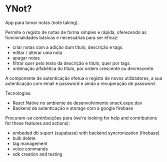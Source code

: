 # YNot?

App para tomar notas (note taking).

Permite o registo de notas de forma simples e rápida, oferecendo as funcionalidades básicas e necessárias para ser eficaz:

- criar notas com a adição dum título, descrição e tags.
- editar / alterar uma nota
- apagar notas
- filtrar quer pelo texto da descrição e título, quer por tags.
- ordenação alfabética do título, por ordem crescente ou decrescente.

A componente de autenticação efetua o registo de novos utilizadores, a sua autenticação com email e password e ainda a recuperação de password.

Tecnologias:

- React Native no ambiente de desenvolvimento snack.expo.dev
- Backend de autenticação e storage com a google firebase
  
Procuram-se contribuições para (we're looking for help and contributions for these features and actions):

- embeded db suport (supabase) with backend syncronization (firebase)
- bulk delete
- tag management
- voice commands
- sdk creation and testing
